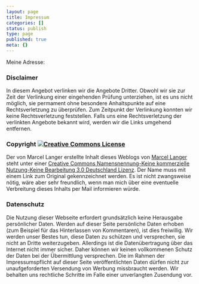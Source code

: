 ```yaml
---
layout: page
title: Impressum
categories: []
status: publish
type: page
published: true
meta: {}
---
```


Meine Adresse:

### Disclaimer

In diesem Angebot verlinken wir die Angebote Dritter. Obwohl wir sie zur Zeit der Verlinkung einer eingehenden Prüfung unterziehen, ist es uns nicht möglich, sie permament ohne besondere Anhaltspunkte auf eine Rechtsverletzung zu überprüfen. Zum Zeitpunkt der Verlinkung konnten wir keine Rechtsverletzung feststellen. Falls uns eine Rechtsverletzung der verlinkten Angebote bekannt wird, werden wir die Links umgehend entfernen.

### Copyright <a rel="license" href="http://creativecommons.org/licenses/by-nc-nd/3.0/de/"><img alt="Creative Commons License" src="http://i.creativecommons.org/l/by-nc-nd/3.0/de/88x31.png"/></a><br />

Der von Marcel Langer erstellte Inhalt dieses <span xmlns:dc="http://purl.org/dc/elements/1.1/" href="http://purl.org/dc/dcmitype/Text" rel="dc:type">Weblogs</span> von <a xmlns:cc="http://creativecommons.org/ns#" href="http://lumenlog.com/" property="cc:attributionName\" rel="cc:attributionURL\">Marcel Langer</a> steht unter einer <a rel="license\" href="http://creativecommons.org/licenses/by-nc-nd/3.0/de/">Creative Commons Namensnennung-Keine kommerzielle Nutzung-Keine Bearbeitung 3.0 Deutschland Lizenz</a>. Der Name muss mit einem Link zum Original gekennzeichnet werden. Es ist nicht zwangsweise nötig, wäre aber sehr freundlich, wenn man mich über eine eventuelle Verbreitung dieses Inhalts per Mail informieren würde.

### Datenschutz

Die Nutzung dieser Webseite erfordert grundsätzlich keine Herausgabe persönlicher Daten. Werden auf dieser Seite persönliche Daten erhoben (zum Beispiel für das Hinterlassen von Kommentaren), ist dies freiwillig. Wir werden unser Bestes tun, diese Daten zu schützen und versprechen, sie nicht an Dritte weiterzugeben. Allerdings ist die Datenübertragung über das Internet nicht immer sicher. Daher können wir keinen vollkommenen Schutz der Daten bei der Übermittlung versprechen. Die im Rahmen der Impressumspflicht auf dieser Seite veröffentlichten Daten dürfen nicht zur unaufgeforderten Versendung von Werbung missbraucht werden. Wir behalten uns rechtliche Schritte im Falle einer unverlangten Zusendung vor.
